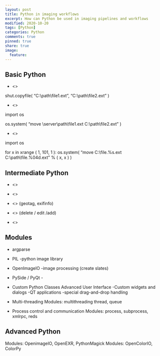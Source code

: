 ```yaml
---
layout: post
title: Python in imaging workflows
excerpt: How can Python be used in imaging pipelines and workflows
modified: 2020-10-20
tags: [Python]
categories: Python
comments: true
pinned: true
share: true
image:
  feature:
---
```

## Basic Python

* <<copy a file>>

shut.copyfile( “C:\path\file1.ext”, “C:\path\file2.ext” )

* <<rename a file>>

import os

os.system( “move \\server\path\file1.ext C:\path\file2.ext” )

* <<re-sequence files>>

import os

for x in xrange ( 1, 101, 1 ):
	os.system( “move C:\file.%s.ext C:\path\file.%04d.ext” % ( x, x ) )

## Intermediate Python

* <<scan directories and apply an operation on specific file types>>

* <<converting image from file format A to file format B>>

* <<scanning for an image with specific metadata>> (geotag, exifinfo)

* <<modify Image Metadata>> (delete / edit /add)

* <<resize all images above a specific resolution>>

## Modules

* argparse

* PIL -python image library

* OpenImageIO -image processing (create slates)

* PySide / PyQt -

* Custom Python Classes
Advanced User Interface
	-Custom widgets and dialogs
	-QT applications
	-special drag-and-drop handling

* Multi-threading
Modules: multithreading thread, queue

* Process control and communication
Modules: process, subprocess, xmlrpc, reds

## Advanced Python
Modules: OpenimageIO, OpenEXR, PythonMagick
Modules: OpenColorIO, ColorPy
